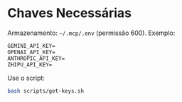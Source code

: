
# Chaves Necessárias

Armazenamento: `~/.mcp/.env` (permissão 600). Exemplo:
```
GEMINI_API_KEY=
OPENAI_API_KEY=
ANTHROPIC_API_KEY=
ZHIPU_API_KEY=
```

Use o script:
```bash
bash scripts/get-keys.sh
```
